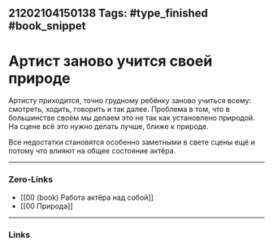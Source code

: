 21202104150138
Tags: #type_finished #book_snippet
---
# Артист заново учится своей природе

Артисту приходится, точно грудному ребёнку заново учиться всему: смотреть, ходить, говорить и так далее. Проблема в том, что в большинстве своём мы делаем это не так как установлено природой. На сцене всё это нужно делать лучше, ближе к природе.

Все недостатки становятся особенно заметными в свете сцены ещё и потому что влияют на общее состояние актёра.

---
### Zero-Links
- [[00 (book) Работа актёра над собой]]
- [[00 Природа]]
---
### Links
